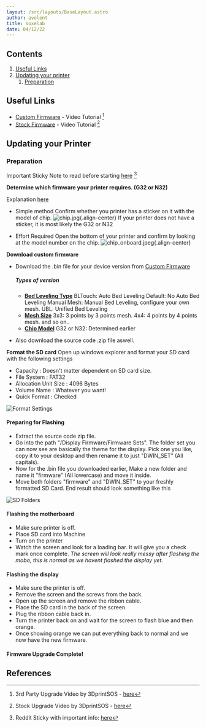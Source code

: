 ```yaml
---
layout: /src/layouts/BaseLayout.astro
author: avolent
title: Voxelab
date: 04/12/22
---
```


<!-- Table of Contents -->
<nav role="navigation" class="toc">

## Contents
1. [Useful Links](#useful-links)
1. [Updating your printer](#updating-your-printer)
	1. [Preparation](#preparation)

</nav>

## Useful Links
- [Custom Firmware](https://github.com/alexqzd/Marlin/releases) - Video Tutorial [^3]
- [Stock Firmware](https://www.voxelab3dp.com/download) - Video Tutorial [^2]

## Updating your Printer

### Preparation

Important Sticky Note to read before starting [here](https://www.reddit.com/r/VoxelabAquila/comments/lvlzf2/sticky_post_with_links_to_important_posts/) [^1]

**Determine which firmware your printer requires. (G32 or N32)**


Explanation [here](https://www.reddit.com/r/VoxelabAquila/comments/ph1a7u/explanation_on_aquila_chips_from_voxelab_team/)
- Simple method
	Confirm whether you printer has a sticker on it with the model of chip.
![chip.jpg](/cortex/images/devices/voxelab/chip.jpg){.align-center}
If your printer does not have a sticker, it is most likely the G32 or N32

- Effort Required
	Open the bottom of your printer and confirm by looking at the model number on the chip.
	![chip_onboard.jpeg](/cortex/images/devices/voxelab/chip_onboard.jpeg){.align-center}

**Download custom firmware**

- Download the .bin file for your device version from [Custom Firmware](https://github.com/alexqzd/Marlin/releases)
	##### Types of version
	- **<u>Bed Leveling Type</u>**
	BLTouch: Auto Bed Leveling
	Default: No Auto Bed Leveling
	Manual Mesh: Manual Bed Leveling, configure your own mesh.
	UBL: Unified Bed Leveling
	- **<u>Mesh Size</u>**
	3x3: 3 points by 3 points mesh.
	4x4: 4 points by 4 points mesh.
	and so on..
	- **<u>Chip Model</u>**
	G32 or N32: Determined earlier

- Also download the source code .zip file aswell.

**Format the SD card**
Open up windows explorer and format your SD card with the following settings
- Capacity : Doesn't matter dependent on SD card size.
- File System : FAT32
- Allocation Unit Size : 4096 Bytes
- Volume Name : Whatever you want!
- Quick Format : Checked

![Format Settings](/cortex/images/devices/voxelab/format_settings.png)

#### Preparing for Flashing
- Extract the source code zip file.
- Go into the path "/Display Firmware/Firmware Sets". The folder set you can now see are basically the theme for the display. Pick one you like, copy it to your desktop and then rename it to just "DWIN_SET" (All capitals).
- Now for the .bin file you downloaded earlier, Make a new folder and name it "firmware" (All lowercase) and move it inside.
- Move both folders "firmware" and "DWIN_SET" to your freshly formatted SD Card.
End result should look something like this

![SD Folders](/cortex/images/devices/voxelab/sd_folders.png)

#### Flashing the motherboard
- Make sure printer is off.
- Place SD card into Machine
- Turn on the printer
- Watch the screen and look for a loading bar. It will give you a check mark once complete.
*The screen will look really messy after flashing the mobo, this is normal as we havent flashed the display yet.*

#### Flashing the display
- Make sure the printer is off.
- Remove the screen and the screws from the back.
- Open up the screen and remove the ribbon cable.
- Place the SD card in the back of the screen.
- Plug the ribbon cable back in.
- Turn the printer back on and wait for the screen to flash blue and then orange.
- Once showing orange we can put everything back to normal and we now have the new firmware.

#### Firmware Upgrade Complete!

## References

[^1]: Reddit Sticky with important info: [here](https://www.reddit.com/r/VoxelabAquila/comments/lvlzf2/sticky_post_with_links_to_important_posts/)
[^2]: Stock Upgrade Video by 3DprintSOS - [here](https://www.youtube.com/watch?v=6afQUIR6Dmo)
[^3]: 3rd Party Upgrade Video by 3DprintSOS - [here](https://www.youtube.com/watch?v=sQFsnIyJ5BM)

